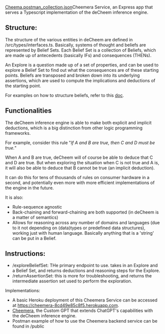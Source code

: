 [Cheema.postman_collection.json](https://github.com/gmkung/Cheemera/files/13761530/Cheema.postman_collection.json)Cheemera Service, an Express app that serves a Typescript implementation of the deCheem inference engine. 

## Structure:
The structure of the various entities in deCheem are defined in /src/types/interfaces.ts.
Basically, systems of thought and beliefs are represented by Belief Sets. Each Belief Set is a collection of Beliefs, which are made up of antecedents (basically IFs) and consequences (THENs).  

An Explore is a question made up of a set of properties, and can be used to explore a Belief Set to find out what the consequences are of these starting points.
Beliefs are transposed and broken down into its underlying assertions, which are used to compute the implications and deductions of the starting point.

For examples on how to structure beliefs, refer to this [doc](https://joyous-talos-902.notion.site/Cheemera-belief-structuring-examples-7a5810796cd342e2a77be5694cc94ebd?pvs=4).

## Functionalities
The deCheem inference engine is able to make both explicit and implicit deductions, which is a big distinction from other logic programming frameworks.

For example, consider this rule "_If A and B are true, then C and D must be true._"

When A and B are true, deCheem will of course be able to deduce that C and D are true.
But when exploring the situation when C is not true and A is, it will also be able to deduce that B cannot be true (an implicit deduction). 

It can do this for tens of thousands of rules on consumer hardware in a second, and potentially even more with more efficient implementations of the engine in the future.

It is also:
* Rule-sequence agnostic
* Back-chaining and forward-chaining are both supported (in deCheem is a matter of semantics)
* Allows for reasoning across any number of domains and languages (due to it not depending on (data)types or predefined data structures), working just with human language. Basically anything that is a 'string' can be put in a Belief.

## Instructions:
- /exploreBeliefSet: THe primary endpoint to use. takes in an Explore and a Belief Set, and returns deductions and reasoning steps for the Explore.
- /returnAssertionSet: this is more for troubleshooting, and returns the intermediate assertion set used to perform the exploration.

Implementations:
- A basic Heroku deployment of this Cheemera Service can be accessed at https://cheemera-8cd49e85c8f5.herokuapp.com. 
- [Cheemera](https://chat.openai.com/g/g-7JIMFzSAI-cheemera), the Custom GPT that extends ChatGPT's capabilities with the deCheem inference engine.
- Postman example of how to use the Cheemera backend service can be found in /public
